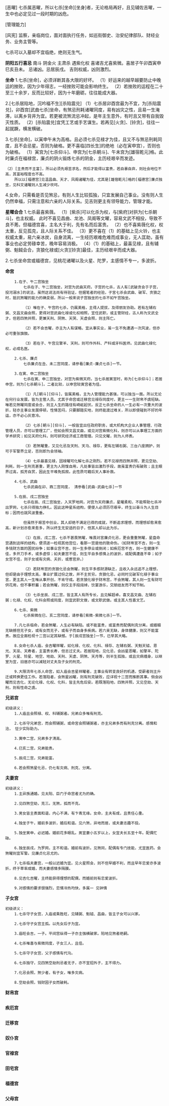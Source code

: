 [恶曜]
七杀属恶曜，所以七杀[坐命][坐身]者，无论格局再好，且见辅佐吉曜，一生中也必定见过一段时期的凶危。

[管理能力]

[风宪]
监察，亲临岗位，面对面执行任务，如巡街御史、治安纪律部队、财经业务、业务主管等。

七杀可以入墓却不宜临绝，绝则无生气。

**阴阳五行喜忌**
南斗 阴金火 主肃杀 遇紫化权
喜诸吉尤喜紫微。喜居子午卯酉寅申巳亥丑未。
忌诸凶。忌居辰戌。
吉则权威，凶则激烈。

**坐命**
1.七杀[坐命]，必须详断其各大限的好坏。
    （1）好运来的越早越要防止中晚运的挫败，因为少年得志，一经挫败可能会影响终生。
    （2）若挫败的运程在二十至三十余岁，反而比较好，因为十年磨砺，往往能成大器。

2.[七杀居陷地，沉吟福不生][杀陷震兑]
    （1）七杀居卯酉宫最为不宜，为[杀陷震兑]，卯酉宫[武曲七杀]坐命，有煞忌刑耗诸曜同度，易有凶灾之性，且易一生淹滞，以离乡背井为宜。若更被流煞流忌冲起，是年主生意外，有时且又带有自我毁灭性质。
    （2）[杀陷震兑]宜凭工艺或手艺谋生。若再见[火贪]、[铃贪]，往往一起就蹶，横发横破。

3.七杀[坐命]，以寅申午未为高格。且必须七杀见禄才为佳，且又不与煞忌刑耗同度，且不会忌星。否则为破格。更不喜临[四长生]的绝地（必在寅申宫），否则也为破格。
    （1）寅宫为[七杀仰斗]、申宫为[七杀朝斗]、午未宫为[雄宿乾元]格。此时廉贞在福禄宫，廉贞的阴火锻炼七杀的阴金，主历经艰辛而发迹。

    （2）[主贵而不主富]，所以必须先艰苦求名，然后才能得以富贵，若自暴自弃，则社会地位不高，其富裕程度也不高。
        所以以[福德宫]见温昌曲、天才、凤阁诸曜为佳，尤其是[雄宿乾元]格的[福德宫]廉贞独坐，见科文诸曜则人生减少坎坷。

4.女命，只需看是否见煞忌，有则人生比较孤独，只宜发展自己事业。没有则人生仍然幸福，只需注意和六亲的人际关系。见吉则更主有领导能力，管理才能。

**星曜会合**
1.七杀最喜紫薇。
    （1）[紫杀]可以化杀为权，与[紫府]对拱为[七杀朝斗]，也主权威。
        此时不喜见昌曲、龙池、凤阁等文曜，容易文武不相投，导致不良不莠。但福德宫喜，主名大于利，先有名而后富贵。
    （2）也不喜紫薇化权，权太重，反见孤克，且人际关系不佳。
    （3）更不喜在（1）的基础上见火铃，也主权威太重，易六亲冰炭，自身流离，一生经历艰难危难而成事业，无人匡助，虽有事业也必定劳碌幸苦，晚年容易消极。
    （4）（1）的基础上，最喜见禄，且有辅弼、魁鉞会合，贪狼化禄或[火贪][铃贪]最佳，主历经艰辛而成大器。

2.七杀坐命宫或福德宫，见桃花诸曜以及火星、陀罗，主感情不专一，多波折。


**命宫**
```
    1.在子、午二宫独坐
        七杀在子、午二宫独坐，对宫为武曲天府。子宫的七杀，古人有[武破贪会于子宫，投河溺水]的说法，虽然这说法尚有待验证，但据笔者的经验，子宮七杀会武曲、破军、贪狼之时，抵抗煞曜的能力的确变弱，所以一般来说子宫独坐的七杀不如午宫独坐。

        （1）唯在子、午宫的七杀，仍属美格，主得人提拔，及得朋友协助。若有左辅右弼、文昌文曲会照，更得对宫武曲化禄或化权相照，宜任武职，或主管财经，古人称为文武全才。但若四煞并照，更兼天刑、阴煞、天哭、天虚会照，则主阵亡。

        （2）若不会吉曜，亦主为人有谋略，宜从事实业，虽一生不免遭遇一次风波，但亦必可重张旗鼓。

        （3）若在子、午宫见擎羊、天刑，则可作外科、产科或牙科医师。见武曲化禄化权，必成名医。

    2.七杀、廉贞
        七杀廉贞在丑、未二宫同度，请参看[廉贞-廉贞七杀]一节。
    
    3.在寅、申二宫独坐
        七杀在寅、申二宫独坐，对宫为紫微天府。当七杀居寅宮时，称为[七杀仰斗]；若居申宫，则为[七杀朝斗]。二者比较，以申宫较寅宫者为佳。

        （1）凡[朝斗][仰斗]，皆属美格，主为人管理能力甚强，可以独当一面。所以无论在何行业发展，皆为主管人员。尤其于命宫或迁移宫见禄存同度吋，更主一一生财帛不虞短缺。唯若见煞曜同度或会合，则主人生的路径有崎岖起伏。反正七杀坐命的人一生必有一次重大的波折，轻亦主事业发展停顿，性情苦闷，只要脚踏实地，则终能渡过难关，所以即使碰到不好的年运，亦不必心灰意冷。

        （2）七杀[朝斗][仰斗]，一般皆宜出任政府职务，或大机构大企业人事管理、行政管理人员，亦可以管理工厂，但如会照文昌文曲，或见对宫紫微化科，则亦可以从事理工方面的学术研究；如见天府化科，则可研究经济或工商管理。只见文曜，则为人师表。

        （3）若煞曜重，又见化忌及天刑、天马、禄存，更有左辅右弼、三台八座拥护，则可于军警界立足，否则即为会领袖。

        （4）七杀最喜见禄，因禄曜可化解七杀之刚烈。若不见禄而四煞并照，更见空劫、刑耗，则一生刑克甚重，更主为人刚愎自用，凡处事皆出激烈手段，故虽富贵仍有破败；且主眼界过高，孤芳自赏，因此生平难免孤寂。此性质可藉后天人事补救。

    4.七杀、武曲
        七杀武曲在卯、酉二宫同度， 清参看[武曲-武曲七杀]一节
    
    5.在辰、戌二宫独坐
        七杀在辰、戌二宫独坐，入天罗地网，对宫为天府廉贞，星曜柔和，不能帮助七杀冲出罗网，七杀只得独力挣扎。因此这种星系结构，便使人必须历尽艰辛，终生以奋斗为人生目标；因而也就风波重垂。

        但虽然于艰苦中创业，其人却绝不满足已得的成就，不断追求理想，而理想却愈来愈高，新计划亦愈来愈多，所以终生无安适的日子，但其人却以此为乐。

        （1）在辰、戌二宫，七杀不甚畏煞曜，唯畏对宮廉贞化忌，更会重重煞曜，星盘命宫遇到这样的结构，便须逐一检视其他宫位，看那一宫是他的致命伤。（如财帛宮不吉，则一生多钱财方面的困扰纷争；如事业宫不吉，则一生多停业或倒闭；如疾厄宫不吉，则一生健康不佳，多开刀手术，或多虚惊；如夫妻宫不佳，则生平自多感情上的波折，或配偶遭逢不幸；如子女宫不佳，则子女或有灾病、夭折，或惹官非。）

        （2）若财帛宫的贪狼化忌会煞曜，则生平多感财源缺乏，且收入永远追不上理想，但却是由于理想太高，事业扩展过份之故，并不主贫穷。贪狼化忌，必同时见破军化禄于事业宮，更主其人一生唯从事开创，不肯守成。若贪狼化禄于财帛宫，不会煞曜，其人则一生有财可供花用，但不事积蓄；若会煞曜，则仅主手段阔绰，饮宴游乐，交朋结友而不知节制。

        （3）七杀坐辰、戌二宫，皆主其人有所专长，且见解超卓。喜文昌文曲、左辅右弼；化禄、化权、化科会照或同度，则宜武职文做，或文职武做。或主其人性喜文艺。

    6.七杀、紫微
        七杀紫微在巳、亥二宫同度，请参看[紫微-紫微七杀]一节。

    7.凡七杀临命，若会煞曜，人生必有缺陷。或不能富贵，或富贵而配偶刑克分离，或婚姻无缺撼但无子女，或有女而无子，或有子而自身多疾病。若六亲无缺，身体健康，则又不能富贵。故应全面检视十二宫以定其缺憾。于[辰戌宫独坐]一节，已举其大略。

    8.女命七杀人庙，会吉曜祥曜，如化禄、化权、化科、禄存、左辅右弼、天魁天钺、恩光、天巫、天寿者，主富贵长寿，但志过丈夫。若居陷地，见化忌，会凶星恶曜，如擎羊、陀罗、火星、铃星、地空、地劫、天刑、天虚、阴煞、天月等，则半生孤独，或且灾病缠身，以继室为宜，旧居亦可以減轻对丈夫及子女的刑克。

    9.大限流年七杀人命宫，如入庙会吉星祥曜者，主事业有转变良好的机遇，受薪者则主升迁或转换更佳工作。若落陷者，会煞星凶曜，则有刑克破败，应详视十二宫而推断其事。倘会凶曜而见吉化，无论化禄、化权、化科，皆主先危后安。若既落陷地，四煞并照，又见空劫、天刑，则有性命之虞。

```

**兄弟宫**
```
初级讲义：
    1.人庙且会照禄、权、科辅弼者。兄弟众多唯有刑克。

    2.七杀守兄弟宫，而会照辅弼，或命宮会照辅弼者，亦主兄弟多而有刑克分离。感情和洽， 怔少实际助力。

    3.寅申二宫，兄弟多才清高。

    4.巳亥二宫，兄弟能贵。

    5.辰戌二宫，兄弟能富。

    6.若会照煞星化忌，仍七有灾病、刑克、分离。
```

**夫妻宫**
```
初级讲义：
    1.主异族通婚。见太阳、巨门于命宫者尤为的确。

    2.见四煞空劫，克三。无煞，孤而不克。

    3.男女皆主表面和谐，内心不满，有卞青无缘。女命，主夫有成，且责任心重。

    4.独坐子午，婚前多波折，婚后和谐。见六煞，异地而居，或夫妻志趣不投。

    5.独坐寅申，必迟婚。婚前花多眼乱。男宜妻小五岁以上，女宜夫长五至十年。配偶忙碌。

    6.独坐辰戌，为罗网，主不和谐。婚前有波折。见煞同，配偶有专门技能，尤宜医药。会煞曜则宜军警。见廉贞化忌尤的。

    7.七杀临夫妻宫，一般以迟婚为宜。见火星照会，则不但早婚不利，而且早年恋爱亦多波折，终于草率成婚，而夫妻感情多隔膜。

    8.见吉化吉曜，主终能获得理想的配偶，而婚前则有恋爱波折。

    9.对感情的要求很强烈，恋情冷热均快，多属一 见钟情
```

**子女宫**
```
初级讲义：
    1.七杀守子女宫，入庙或乘胜旺，见辅弼、魁钺、昌曲，皆主子女可以兴家。

    2.七杀守子女宫主孤。以先女后子为宜。

    3.庙旺会吉，一子。平间宫纵得一子亦主强横破家。陷地见煞者绝嗣。

    4.七杀唯喜与紫微同度，子女三人，且佳。

    5.七杀守子女宫，父子感情有代沟。

    6.七杀独守，见四煞空劫刑忌者无子，亦不宜招外子，主不得力。

    7.化忌会照，煞少者，有子女，唯多灾病。

    8.空劫会照，钱财因子女而破耗。
```

**财帛宫**
```

```

**疾厄宫**
```

```

**迁移宫**
```

```

**奴仆宫**
```

```

**官禄宫**
```

```

**田宅宫**
```

```

**福德宫**
```

```

**父母宫**
```

```

